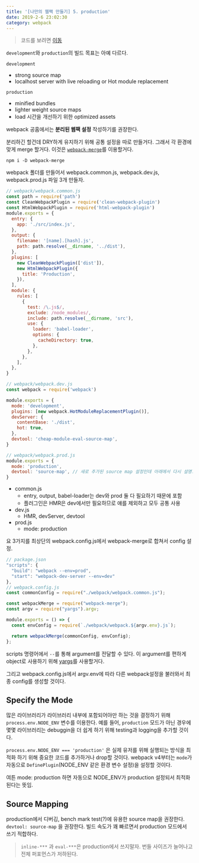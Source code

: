 ```yaml
---
title: '[나만의 웹팩 만들기] 5. production'
date: 2019-2-6 23:02:30
category: webpack
---
```


> 코드를 보려면 [이동](https://github.com/hoilzz/create-react-packzz/tree/5-production)

`development`와 `production`의 빌드 목표는 아예 다르다.

`development`

- strong source map 
- localhost server with live reloading or Hot module replacement

`production`

- minified bundles
- lighter weight source maps
- load 시간을 개선하기 위한 optimized assets

webpack 공홈에서는 **분리된 웹팩 설정** 작성하기를 권장한다.

분리하긴 할건데 DRY하게 유지하기 위해 공통 설정을 따로 만들거다. 그래서 각 환경에 맞게 merge 할거다. 이것은 [`webpack-merge`](https://github.com/survivejs/webpack-merge)를 이용할거다.

```
npm i -D webpack-merge
```

webpack 폴더를 만들어서 webpack.common.js, webpack.dev.js, webpack.prod.js 파일 3개 만들자.

```js
// webpack/webpack.common.js
const path = require('path')
const CleanWebpackPlugin = require('clean-webpack-plugin')
const HtmlWebpackPlugin = require('html-webpack-plugin')
module.exports = {
  entry: {
    app: './src/index.js',
  },
  output: {
    filename: '[name].[hash].js',
    path: path.resolve(__dirname, '../dist'),
  },
  plugins: [
    new CleanWebpackPlugin(['dist']),
    new HtmlWebpackPlugin({
      title: 'Production',
    }),
  ],
  module: {
    rules: [
      {
        test: /\.js$/,
        exclude: /node_modules/,
        include: path.resolve(__dirname, 'src'),
        use: {
          loader: 'babel-loader',
          options: {
            cacheDirectory: true,
          },
        },
      },
    ],
  },
}

// webpack/webpack.dev.js
const webpack = require('webpack')

module.exports = {
  mode: 'development',
  plugins: [new webpack.HotModuleReplacementPlugin()],
  devServer: {
    contentBase: './dist',
    hot: true,
  },
  devtool: 'cheap-module-eval-source-map',
}

// webpack/webpack.prod.js
module.exports = {
  mode: 'production',
  devtool: 'source-map', // 새로 추가된 source map 설정인데 아래에서 다시 설명.
}
```

- common.js
  - entry, output, babel-loader는 dev와 prod 둘 다 필요하기 때문에 포함
  - 플러그인은 HMR은 dev에서만 필요하므로 얘를 제외하고 모두 공통 사용
- dev.js
  - HMR, devServer, devtool
- prod.js
  - mode: production

요 3가지를 최상단의 webpack.config.js에서 webpack-merge로 합쳐서 config 설정.

```js
// package.json
"scripts": {
  "build": "webpack --env=prod",
  "start": "webpack-dev-server --env=dev"
},
// webpack.config.js
const commonConfig = require("./webpack/webpack.common.js");

const webpackMerge = require("webpack-merge");
const argv = require("yargs").argv;

module.exports = () => {
  const envConfig = require(`./webpack/webpack.${argv.env}.js`);

  return webpackMerge(commonConfig, envConfig);
};
```

scripts 명령어에서 `--`를 통해 argument를 전달할 수 있다.
이 argument를 편하게 object로 사용하기 위해 [yargs](https://github.com/yargs/yargs)를 사용할거다.

그리고 webpack.config.js에서
argv.env에 따라 다른 webpack설정을 불러와서 최종 config를 생성할 것이다.

## Specify the Mode

많은 라이브러리가 라이브러리 내부에 포함되어야만 하는 것을 결정하기 위해 `process.env.NODE_ENV` 변수를 이용한다. 예를 들어, `production` 모드가 아닌 경우에 몇몇 라이브러리는 debuggin을 더 쉽게 하기 위해 testing과 logging을 추가할 것이다.

`process.env.NODE_ENV === 'production'` 은 실제 유저를 위해 실행되는 방식을 최적화 하기 위해 중요한 코드를 추가하거나 drop할 것이다. webpack v4부터는 `mode`가 자동으로 `DefinePlugin`(NODE_ENV 같은 환경 변수 설정)을 설정할 것이다.

여튼 mode: production 하면 자동으로 NODE_ENV가 production 설정되서 최적화된다는 뜻임.

## Source Mapping

production에서 디버깅, bench mark test(?)에 유용한 source map을 권장한다. `devtool: source-map` 을 권장한다. 빌드 속도가 꽤 빠르면서 production 모드에서 쓰기 적합하다.

> `inline-***` 과 `eval-***`은 production에서 쓰지말자. 번들 사이즈가 늘어나고 전체 퍼포먼스가 저하된다.
